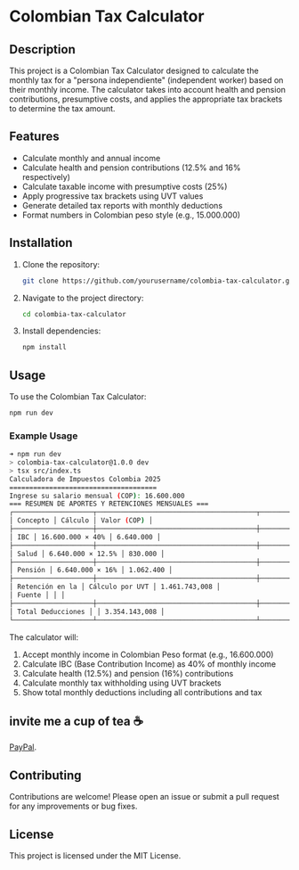 # Colombian Tax Calculator

## Description

This project is a Colombian Tax Calculator designed to calculate the monthly tax for a "persona independiente" (independent worker) based on their monthly income. The calculator takes into account health and pension contributions, presumptive costs, and applies the appropriate tax brackets to determine the tax amount.

## Features

- Calculate monthly and annual income
- Calculate health and pension contributions (12.5% and 16% respectively)
- Calculate taxable income with presumptive costs (25%)
- Apply progressive tax brackets using UVT values
- Generate detailed tax reports with monthly deductions
- Format numbers in Colombian peso style (e.g., 15.000.000)

## Installation

1. Clone the repository:

    ```bash
    git clone https://github.com/yourusername/colombia-tax-calculator.git
    ````

2. Navigate to the project directory:

    ```bash
    cd colombia-tax-calculator
    ```

3. Install dependencies:

    ```bash
    npm install
    ````

## Usage

To use the Colombian Tax Calculator:

```bash
npm run dev
```


### Example Usage

```bash
➜ npm run dev
> colombia-tax-calculator@1.0.0 dev
> tsx src/index.ts
Calculadora de Impuestos Colombia 2025
=====================================
Ingrese su salario mensual (COP): 16.600.000
=== RESUMEN DE APORTES Y RETENCIONES MENSUALES ===
┌────────────────────┬────────────────────────────────────────┬────────────────────┐
│ Concepto │ Cálculo │ Valor (COP) │
├────────────────────┼────────────────────────────────────────┼────────────────────┤
│ IBC │ 16.600.000 × 40% │ 6.640.000 │
├────────────────────┼────────────────────────────────────────┼────────────────────┤
│ Salud │ 6.640.000 × 12.5% │ 830.000 │
├────────────────────┼────────────────────────────────────────┼────────────────────┤
│ Pensión │ 6.640.000 × 16% │ 1.062.400 │
├────────────────────┼────────────────────────────────────────┼────────────────────┤
│ Retención en la │ Cálculo por UVT │ 1.461.743,008 │
│ Fuente │ │ │
├────────────────────┼────────────────────────────────────────┼────────────────────┤
│ Total Deducciones │ │ 3.354.143,008 │
└────────────────────┴────────────────────────────────────────┴────────────────────┘
````

The calculator will:
1. Accept monthly income in Colombian Peso format (e.g., 16.600.000)
2. Calculate IBC (Base Contribution Income) as 40% of monthly income
3. Calculate health (12.5%) and pension (16%) contributions
4. Calculate monthly tax withholding using UVT brackets
5. Show total monthly deductions including all contributions and tax

## invite me a cup of tea ☕

[PayPal](https://paypal.me/danimaxpd?country.x=CO&locale.x=es_XC).

## Contributing

Contributions are welcome! Please open an issue or submit a pull request for any improvements or bug fixes.

## License

This project is licensed under the MIT License.
